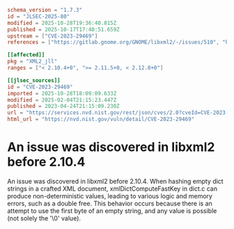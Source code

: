 ```toml
schema_version = "1.7.3"
id = "JLSEC-2025-80"
modified = 2025-10-28T19:36:40.815Z
published = 2025-10-17T17:40:51.659Z
upstream = ["CVE-2023-29469"]
references = ["https://gitlab.gnome.org/GNOME/libxml2/-/issues/510", "https://gitlab.gnome.org/GNOME/libxml2/-/releases/v2.10.4", "https://lists.debian.org/debian-lts-announce/2023/04/msg00031.html", "https://security.netapp.com/advisory/ntap-20230601-0006/", "https://gitlab.gnome.org/GNOME/libxml2/-/issues/510", "https://gitlab.gnome.org/GNOME/libxml2/-/releases/v2.10.4", "https://lists.debian.org/debian-lts-announce/2023/04/msg00031.html", "https://security.netapp.com/advisory/ntap-20230601-0006/"]

[[affected]]
pkg = "XML2_jll"
ranges = ["< 2.10.4+0", ">= 2.11.5+0, < 2.12.0+0"]

[[jlsec_sources]]
id = "CVE-2023-29469"
imported = 2025-10-28T18:09:09.633Z
modified = 2025-02-04T21:15:23.447Z
published = 2023-04-24T21:15:09.230Z
url = "https://services.nvd.nist.gov/rest/json/cves/2.0?cveId=CVE-2023-29469"
html_url = "https://nvd.nist.gov/vuln/detail/CVE-2023-29469"
```

# An issue was discovered in libxml2 before 2.10.4

An issue was discovered in libxml2 before 2.10.4. When hashing empty dict strings in a crafted XML document, xmlDictComputeFastKey in dict.c can produce non-deterministic values, leading to various logic and memory errors, such as a double free. This behavior occurs because there is an attempt to use the first byte of an empty string, and any value is possible (not solely the '\0' value).

